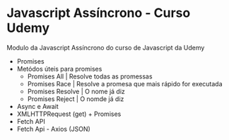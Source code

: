   <h1>Javascript Assíncrono - Curso Udemy</h1>

Modulo da Javascript Assíncrono do curso de Javascript da Udemy
- Promises
- Metódos úteis para promises
    - Promises All | Resolve todas as promessas 
    - Promises Race | Resolve a promesa que mais rápido for executada
    - Promises Resolve | O nome já diz
    - Promises Reject | O nomde já diz
- Async e Await
- XMLHTTPRequest (get) + Promises 
- Fetch API
- Fetch Api - Axios (JSON) 
